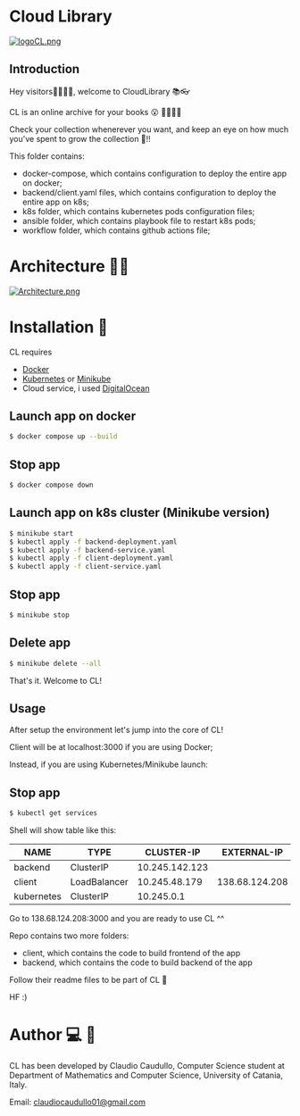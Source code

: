 # Cloud Library
 
 [![logoCL.png](https://i.postimg.cc/3JbP97c8/logoCL.png)](https://postimg.cc/MvVPpkwN)

## Introduction
Hey visitors🚶‍♀️🚶‍♂️, welcome to CloudLibrary 📚👓

CL is an online archive for your books 😮 📕📗📘📙

Check your collection whenerever you want, and keep an eye on how much you've spent to grow the collection 💸!!

This folder contains:
- docker-compose, which contains configuration to deploy the entire app on docker;
- backend/client.yaml files, which contains configuration to deploy the entire app on k8s;
- k8s folder, which contains kubernetes pods configuration files;
- ansible folder, which contains playbook file to restart k8s pods;
- workflow folder, which contains github actions file;

# Architecture 👷🏻
[![Architecture.png](https://i.postimg.cc/kgH8zbmY/Architecture.png)](https://postimg.cc/PCmP8NN1)

# Installation 🔧

CL requires 
- [Docker](https://www.docker.com/) 
- [Kubernetes](https://kubernetes.io/it/docs/concepts/overview/what-is-kubernetes/) or [Minikube](https://minikube.sigs.k8s.io/docs/start/?arch=%2Fmacos%2Fx86-64%2Fstable%2Fbinary+download) 
- Cloud service, i used [DigitalOcean](https://www.digitalocean.com/products/droplets)


## Launch app on docker

``` sh
$ docker compose up --build   
```

## Stop app
``` sh
$ docker compose down 
```

## Launch app on k8s cluster (Minikube version)

``` sh
$ minikube start
$ kubectl apply -f backend-deployment.yaml
$ kubectl apply -f backend-service.yaml
$ kubectl apply -f client-deployment.yaml
$ kubectl apply -f client-service.yaml
```

## Stop app
``` sh
$ minikube stop
```

## Delete app
``` sh
$ minikube delete --all
```

That's it.
Welcome to CL!

## Usage

After setup the environment let's jump into the core of CL!

Client will be at localhost:3000 if you are using Docker;

Instead, if you are using Kubernetes/Minikube launch:
## Stop app
``` sh
$ kubectl get services
```

Shell will show table like this:

| NAME          | TYPE             | CLUSTER-IP              | EXTERNAL-IP    | PORT(S)            | AGE       |
| ------------- | ---------------- | ----------------------- | -------------- | ------------------ | --------- |
| backend       | ClusterIP        | 10.245.142.123          | <none>         | 8800/TCP           | 23h       |
| client        | LoadBalancer     | 10.245.48.179           | 138.68.124.208 | 3000:30122/TCP     | 23h       |
| kubernetes    | ClusterIP        | 10.245.0.1              | <none>         | 443/TCP            | 23h       |


Go to 138.68.124.208:3000 and you are ready to use CL ^^

Repo contains two more folders:
- client, which contains the code to build frontend of the app 
- backend, which contains the code to build backend of the app
 

Follow their readme files to be part of CL 🧬

HF :) 

# Author 💻 👦
CL has been developed by Claudio Caudullo, Computer Science student at Department of Mathematics and Computer Science, University of Catania, Italy. 

Email: claudiocaudullo01@gmail.com
